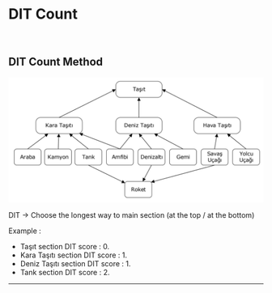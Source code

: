 # DIT Count

<br>

## DIT Count Method

![DIT](https://github.com/dystaSatria/software-measurement-and-testing/blob/main/lectureNotes/DITCount/Screenshot%202024-01-15%20at%2022.17.43.png)

DIT -> Choose the longest way to main section (at the top / at the bottom)

Example : 
 * Taşıt section DIT score : 0.
 * Kara Taşıtı section DIT score : 1.
 * Deniz Taşıtı section DIT score : 1.
 * Tank section DIT score : 2.

___ _____ ___
